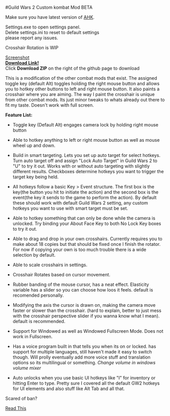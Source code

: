 #Guild Wars 2 Custom kombat Mod BETA

Make sure you have latest version of [AHK](http://ahkscript.org).

Settings.exe to open settings panel.  
Delete settings.ini to reset to default settings  
please report any issues.

Crosshair Rotation is WIP

[Screenshot](http://imgur.com/6cSPalK)  
**[Download Link!](https://github.com/kobitz/gw2kombat)**  
Click **Download ZIP** on the right of the github page to download


This is a modification of the other combat mods that exist. The assigned toggle key (default Alt) toggles holding the right mouse button and allows you to hotkey other buttons to left and right mouse button. It also paints a crosshair where you are aiming. The way I paint the crosshair is unique from other combat mods. Its just minor tweaks to whats already out there to fit my taste. Doesn't work with full screen.

**Feature List:**

- Toggle key (Default Alt) engages camera lock by holding right mouse button

- Able to hotkey anything to left or right mouse button as well as mouse wheel up and down.

- Build in smart targeting. Lets you set up auto target for select hotkeys. Turn auto target off and assign "Lock Auto Target" in Guild Wars 2 to "U" to try it out. Works with or without auto targeting with slightly different results. Checkboxes determine hotkeys you want to trigger the target key being held.

- All hotkeys follow a basic Key > Event structure. The first box is the key(the button you hit to initiate the action) and the second box is the event(the key it sends to the game to perform the action). By default these should work with default Guild Wars 2 setting, any custom hotkeys you want to use with smart target must be set.

- Able to hotkey something that can only be done while the camera is unlocked. Try binding your About Face Key to both No Lock Key boxes to try it out.

- Able to drag and drop in your own crosshairs. Currently requires you to make about 18 copies but that should be fixed once I finish the rotator. For now if copying your own is too much trouble there is a wide selection by default.

- Able to scale crosshairs in settings.

- Crosshair Rotates based on cursor movement.

- Rubber banding of the mouse cursor, has a neat effect. Elasticity variable has a slider so you can choose how loos it feels. default is recomended personally.

- Modifying the axis the cursor is drawn on, making the camera move faster or slower than the crosshair. (hard to explain, better to just mess with the crosshair perspective slider if you wanna know what I mean). default is recommended.

- Support for Windowed as well as Windowed Fullscreen Mode. Does not work in Fullscreen.

- Has a voice program built in that tells you when its on or locked. has support for multiple languages, still haven't made it easy to switch though. Will prolly eventually add more voice stuff and translation options so its multilingual or something.
*Change volume in windows volume mixer*

- Auto unlocks when you use basic UI hotkeys like "I" for inventory or hitting Enter to type. Pretty sure I covered all the default GW2 hotkeys for UI elements and also stuff like Alt Tab and all that.

Scared of ban?

[Read This](http://www.reddit.com/r/Guildwars2/comments/16q7bj/combat_mode_lite/c7yj31y)

